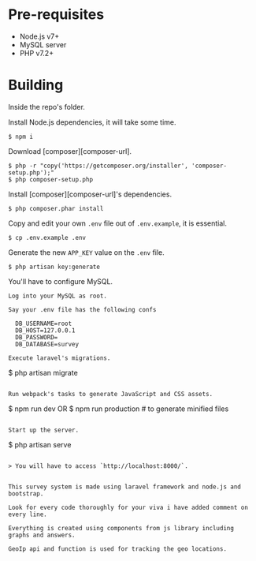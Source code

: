
Pre-requisites
==============

- Node.js v7+
- MySQL server
- PHP v7.2+


Building
========

Inside the repo's folder.

Install Node.js dependencies, it will take some time.

```
$ npm i
```

Download [composer][composer-url].

```
$ php -r "copy('https://getcomposer.org/installer', 'composer-setup.php');"
$ php composer-setup.php
```

Install [composer][composer-url]'s dependencies.

```
$ php composer.phar install
```

Copy and edit your own `.env` file out of `.env.example`, it is essential.

```
$ cp .env.example .env
```

Generate the new `APP_KEY` value on the `.env` file.

```
$ php artisan key:generate
```

You'll have to configure MySQL.

```
Log into your MySQL as root.

Say your .env file has the following confs

  DB_USERNAME=root
  DB_HOST=127.0.0.1
  DB_PASSWORD=
  DB_DATABASE=survey

Execute laravel's migrations.

```
$ php artisan migrate
```

Run webpack's tasks to generate JavaScript and CSS assets.

```
$ npm run dev
OR
$ npm run production # to generate minified files
```

Start up the server.

```
$ php artisan serve
```

> You will have to access `http://localhost:8000/`.


This survey system is made using laravel framework and node.js and bootstrap.

Look for every code thoroughly for your viva i have added comment on every line.

Everything is created using components from js library including graphs and answers.

GeoIp api and function is used for tracking the geo locations.
